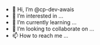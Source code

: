 - 👋 Hi, I’m @cp-dev-awais
- 👀 I’m interested in ...
- 🌱 I’m currently learning ...
- 💞️ I’m looking to collaborate on ...
- 📫 How to reach me ...

<!---
cp-dev-awais/cp-dev-awais is a ✨ special ✨ repository because its `README.md` (this file) appears on your GitHub profile.
You can click the Preview link to take a look at your changes.
--->
